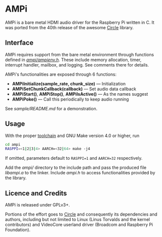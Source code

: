 # AMPi

AMPi is a bare metal HDMI audio driver for the Raspberry Pi
written in C. It was ported from the 40th release of the
awesome [Circle](https://github.com/rsta2/circle) library.

## Interface

AMPi requires support from the bare metal environment through
functions defined in [_ampi/ampienv.h_](ampi/ampienv.h). These
include memory allocation, timer, interrupt handler, mailbox,
and logging. See comments there for details.

AMPi's functionalities are exposed through 6 functions:

- **AMPiInitialize(sample_rate, chunk_size)** — Initialization
- **AMPiSetChunkCallback(callback)** — Set audio data callback
- **AMPiStart()**, **AMPiStop()**, **AMPiIsActive()** — As the names suggest
- **AMPiPoke()** — Call this periodically to keep audio running

See _sample/README.md_ for a demonstration.

## Usage

With the proper [toolchain](https://developer.arm.com/open-source/gnu-toolchain/gnu-rm/downloads)
and GNU Make version 4.0 or higher, run

```sh
cd ampi
RASPPI=<1|2|3|4> AARCH=<32|64> make -j4
```

If omitted, parameters default to `RASPPI=1` and `AARCH=32`
respectively.

Add the _ampi/_ directory to the include path and pass
the produced file _libampi.a_ to the linker. Include _ampi.h_
to access functionalities provided by the library.

## Licence and Credits

AMPi is released under GPLv3+.

Portions of the effort goes to [Circle](https://github.com/rsta2/circle)
and consequently its dependencies and authors, including but not
limited to Linux (Linus Torvalds and the kernel contributors) and
VideoCore userland driver (Broadcom and Raspberry Pi Foundation).
